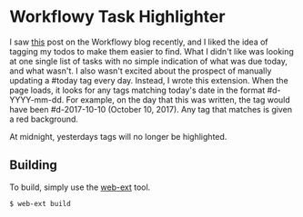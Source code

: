 # Workflowy Task Highlighter

I saw
[this](https://blog.workflowy.com/2014/04/24/workflowy-tip-dates-for-easy-filtering/)
post on the Workflowy blog recently, and I liked the idea of tagging my todos to
make them easier to find. What I didn't like was looking at one single list of
tasks with no simple indication of what was due today, and what wasn't. I also
wasn't excited about the prospect of manually updating a #today tag every day.
Instead, I wrote this extension. When the page loads, it looks for any tags
matching today's date in the format #d-YYYY-mm-dd. For example, on the day that
this was written, the tag would have been #d-2017-10-10 (October 10, 2017). Any
tag that matches is given a red background.

At midnight, yesterdays tags will no longer be highlighted.

## Building

To build, simply use the [web-ext](https://github.com/mozilla/web-ext) tool.

	$ web-ext build
